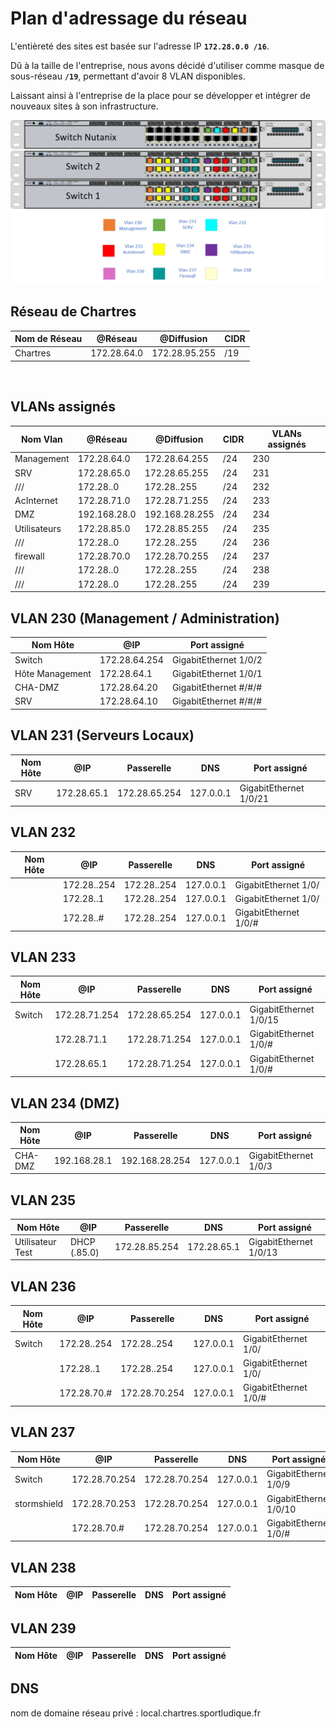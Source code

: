 # **Plan d'adressage du réseau**

L'entièreté des sites est basée sur l'adresse IP **`172.28.0.0 /16`**. 

Dû à la taille de l'entreprise, nous avons décidé d'utiliser comme masque de sous-réseau **`/19`**, permettant d'avoir 8 VLAN disponibles. 

Laissant ainsi à l'entreprise de la place pour se développer et intégrer de nouveaux sites à son infrastructure.
</br>

![Image du switch](./img/adressage.png)

## **Réseau de Chartres**

| Nom de Réseau | @Réseau | @Diffusion | CIDR |
|---------------|---------|------------|------|
| Chartres | 172.28.64.0 | 172.28.95.255 | /19

</br>

## VLANs assignés

| Nom Vlan | @Réseau | @Diffusion | CIDR |  VLANs assignés |
|----|----------|--------|----------------|----------------------|
| Management | 172.28.64.0 | 172.28.64.255 | /24 | 230
| SRV | 172.28.65.0 | 172.28.65.255 | /24 | 231
| /// | 172.28..0 | 172.28..255 | /24 | 232
| AcInternet | 172.28.71.0 | 172.28.71.255 | /24 | 233
| DMZ | 192.168.28.0 | 192.168.28.255 | /24 | 234
| Utilisateurs | 172.28.85.0 | 172.28.85.255 | /24 | 235
| /// | 172.28..0 | 172.28..255 | /24 | 236
| firewall | 172.28.70.0 | 172.28.70.255 | /24 | 237
| /// | 172.28..0 | 172.28..255 | /24 | 238
| /// | 172.28..0 | 172.28..255 | /24 | 239

## VLAN 230 (Management / Administration)

| Nom Hôte | @IP | Port assigné |
|----------|-----|--------------|
| Switch   | 172.28.64.254      | GigabitEthernet 1/0/2         
| Hôte Management | 172.28.64.1 | GigabitEthernet 1/0/1
| CHA-DMZ | 172.28.64.20 | GigabitEthernet #/#/#
| SRV | 172.28.64.10  | GigabitEthernet #/#/#

## VLAN 231 (Serveurs Locaux)

| Nom Hôte | @IP | Passerelle| DNS | Port assigné |
|----------|-----|--------|---------------|-----|
| SRV | 172.28.65.1 | 172.28.65.254 | 127.0.0.1 | GigabitEthernet 1/0/21

## VLAN 232

| Nom Hôte | @IP               | Passerelle    | DNS       | Port assigné          |
|----------|-------------------|---------------|-----------|-----------------------|
|  | 172.28..254     | 172.28..254 | 127.0.0.1 | GigabitEthernet 1/0/
|  | 172.28..1 | 172.28..254 | 127.0.0.1 | GigabitEthernet 1/0/
|  | 172.28..# | 172.28..254 | 127.0.0.1 | GigabitEthernet 1/0/#

## VLAN 233

| Nom Hôte | @IP | Passerelle    | DNS | Port assigné |
|----------|-----|---------------|-----|--------------|
| Switch | 172.28.71.254 | 172.28.65.254 | 127.0.0.1 | GigabitEthernet 1/0/15
|  | 172.28.71.1 | 172.28.71.254 | 127.0.0.1 | GigabitEthernet 1/0/#
|  | 172.28.65.1 | 172.28.71.254 | 127.0.0.1 | GigabitEthernet 1/0/#

## VLAN 234 (DMZ)

| Nom Hôte | @IP | Passerelle    | DNS | Port assigné |
|----------|-----|---------------|-----|--------------|
| CHA-DMZ  | 192.168.28.1 | 192.168.28.254 | 127.0.0.1 | GigabitEthernet 1/0/3

## VLAN 235

| Nom Hôte | @IP | Passerelle    | DNS | Port assigné |
|----------|-----|---------------|-----|--------------|
| Utilisateur Test | DHCP (.85.0) | 172.28.85.254 | 172.28.65.1 | GigabitEthernet 1/0/13

## VLAN 236

| Nom Hôte | @IP               | Passerelle    | DNS       | Port assigné          |
|----------|-------------------|---------------|-----------|-----------------------|
| Switch   | 172.28..254     | 172.28..254 | 127.0.0.1 | GigabitEthernet 1/0/
|  | 172.28..1 | 172.28..254 | 127.0.0.1 | GigabitEthernet 1/0/
|  | 172.28.70.# | 172.28.70.254 | 127.0.0.1 | GigabitEthernet 1/0/#

## VLAN 237

| Nom Hôte | @IP               | Passerelle    | DNS       | Port assigné          |
|----------|-------------------|---------------|-----------|-----------------------|
| Switch   | 172.28.70.254     | 172.28.70.254 | 127.0.0.1 | GigabitEthernet 1/0/9
| stormshield | 172.28.70.253 | 172.28.70.254 | 127.0.0.1 | GigabitEthernet 1/0/10
|  | 172.28.70.# | 172.28.70.254 | 127.0.0.1 | GigabitEthernet 1/0/#

## VLAN 238

| Nom Hôte | @IP | Passerelle    | DNS | Port assigné |
|----------|-----|---------------|-----|--------------|

## VLAN 239

| Nom Hôte | @IP | Passerelle    | DNS | Port assigné |
|----------|-----|---------------|-----|--------------|

## DNS

nom de domaine réseau privé : local.chartres.sportludique.fr